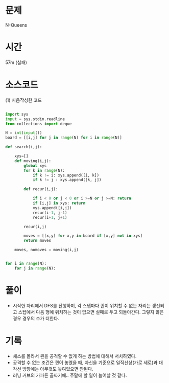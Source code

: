 # 문제 
N-Queens

# 시간 
57m (실패) 

# 소스코드
(1) 처음작성한 코드
```python

import sys 
input = sys.stdin.readline
from collections import deque

N = int(input())
board = [[i,j] for j in range(N) for i in range(N)]

def search(i,j):

    xys=[]
    def moving(i,j):
        global xys
        for k in range(N):
            if k != i: xys.append([i, k])
            if k != j : xys.append([k, j])

        def recur(i,j):

            if i < 0 or j < 0 or i >=N or j >=N: return 
            if [i,j] in xys: return 
            xys.append([i,j])
            recur(i-1, j-1)
            recur(i+1, j+1)

        recur(i,j)

        moves = [[x,y] for x,y in board if [x,y] not in xys] 
        return moves

    moves, nomoves = moving(i,j)


for i in range(N):
    for j in range(N):

```
# 풀이
- 시작한 자리에서 DFS를 진행하며, 각 스텝마다 퀸이 위치할 수 없는 자리는 갱신되고 스텝에서 다음 행에 위치하는 것이 없으면 실패로 두고 되돌아간다. 그렇지 않은 경우 경우의 수가 더한다. 

# 기록
- 체스를 몰라서 퀸을 공격할 수 없게 하는 방법에 대해서 서치하였다. 
- 공격할 수 없는 조건은 퀸이 놓였을 때, 자신을 기준으로 일직선상(가로 세로)과 대각선 방향에는 아무것도 놓여있으면 안된다.
- 러닝 커브의 가파른 골짜기에.. 주말에 할 일이 늘어날 것 같다. 
